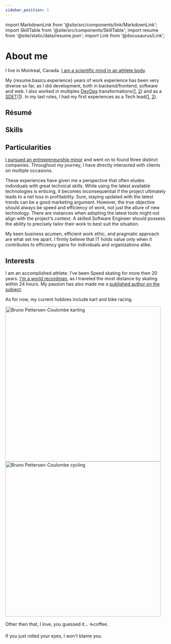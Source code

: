 ```yaml
---
sidebar_position: 1
---
```


import MarkdownLink from '@site/src/components/link/MarkdownLink';
import SkillTable from '@site/src/components/SkillTable';
import resume from '@site/static/data/resume.json';
import Link from '@docusaurus/Link';

# About me

I live in Montreal, Canada. [I am a scientific mind in an athlete body](https://passionpvss.blogspot.com/2017/06/scientist-mind-athlete-body.html).

My <Link to="/docs/category/experiences/">{resume.basics.experience} years of work experience has been very diverse so far</Link>, as I did development, both in backend/frontend, software and web. I also worked in multiples [DevOps](https://www.atlassian.com/devops) transformations([1](/docs/experiences/devops_developer_at_societe_generale/), [2](/docs/experiences/devops-developer-at-rona/)) and as a [SDET](https://www.softwaretestinghelp.com/what-is-sdet/)([1](/docs/experiences/sdet-tech-lead-at-national-bank-of-canada/)). In my last roles, I had my first experiences as a Tech lead([1](/docs/experiences/backend-tech-lead-at-rona/), [2](/docs/experiences/devops-developer-at-rona/)).

## Résumé

<MarkdownLink button
  to='https://brunopc-net.github.io/Reactsume/'
  text='Online 📃'
/>

<MarkdownLink button
  to='https://brunopc-net.github.io/Reactsume/resume-en.pdf'
  text='PDF (en) 📃'
/>

<MarkdownLink button
  to='https://brunopc-net.github.io/Reactsume/resume-fr.pdf'
  text='PDF (fr) 📃'
/>

<MarkdownLink button
  to='/data/resume.json'
  text='JSON 📃'
/>

## Skills

<SkillTable skills={resume.skills} />

## Particularities

[I pursued an entrepreneurship minor](/docs/education/entrepreneurship-minor) and went on to found three distinct companies. Throughout my journey, I have directly interacted with clients on multiple occasions.

These experiences have given me a perspective that often eludes individuals with great technical skills. While using the latest available technologies is enticing, it becomes inconsequential if the project ultimately leads to a net loss in profitability. Sure, staying updated with the latest trends can be a good marketing argument. However, the true objective should always be speed and efficiency of work, not just the allure of new technology. There are instances when adopting the latest tools might not align with the project's context. A skilled Software Engineer should possess the ability to precisely tailor their work to best suit the situation.

My keen business acumen, efficient work ethic, and pragmatic approach are what set me apart. I firmly believe that IT holds value only when it contributes to efficiency gains for individuals and organizations alike.

## Interests

I am an accomplished athlete. I've been Speed skating for more then 20 years. [I'm a world recordman](https://www-rollerenligne-com.translate.goog/rencontre-avec-bruno-pettersen-coulombe-vainqueur-solo-des-24h-rollers-de-montreal-canada/?_x_tr_sl=fr&_x_tr_tl=en&_x_tr_hl=fr&_x_tr_pto=wapp), as I traveled the most distance by skating within 24 hours. My passion has also made me a [published author on the subject](../static/files/Preview_Le_patinage_de_vitesse_courte_piste_2.pdf).

As for now, my current hobbies include kart and bike racing.

<div className="row">
  <div className="sideBySide">
    <Link to="https://www.facebook.com/bruno.dorais.9">
      <img
        alt="Bruno Pettersen-Coulombe karting"
        src={require('@site/static/img/Bruno-PC-karting.webp').default}
        width="485"
        heigth="333"
        srcSet={require('@site/static/img/Bruno-PC-karting-small.webp').default+" 245w,"+require('@site/static/img/Bruno-PC-karting.webp').default+" 485w"}
        sizes="(max-width: 510px) 245px, 485px"
        loading="lazy"
      />
    </Link>
  </div>
  <div className="sideBySide">
    <img
      alt="Bruno Pettersen-Coulombe cycling"
      src={require('@site/static/img/Bruno-PC-cycling.webp').default}
      width="485"
      heigth="333"
      srcSet={require('@site/static/img/Bruno-PC-cycling-small.webp').default+" 245w,"+require('@site/static/img/Bruno-PC-cycling.webp').default+" 485w"}
      sizes="(max-width: 510px) 245px, 485px"
      loading="lazy"
    />
  </div>
</div>

Other then that, I love, you guessed it… ☕coffee.

If you just rolled your eyes, I won't blame you.